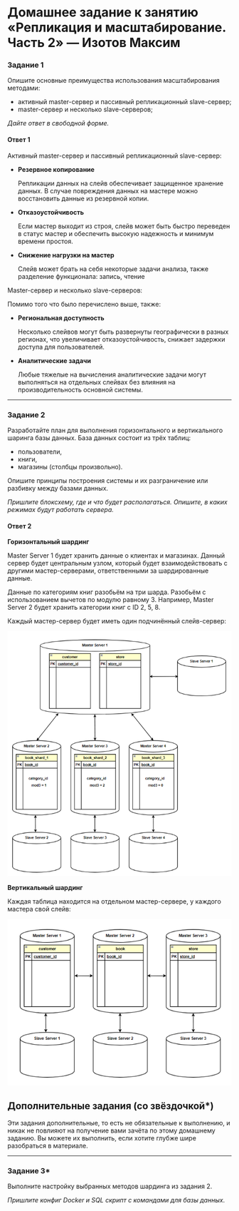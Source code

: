# Домашнее задание к занятию «Репликация и масштабирование. Часть 2» — Изотов Максим

### Задание 1

Опишите основные преимущества использования масштабирования методами:

- активный master-сервер и пассивный репликационный slave-сервер; 
- master-сервер и несколько slave-серверов;


*Дайте ответ в свободной форме.*

#### Ответ 1

Активный master-сервер и пассивный репликационный slave-сервер:

* **Резервное копирование**

    Репликации данных на слейв обеспечивает защищенное хранение данных. В случае повреждения данных на мастере можно восстановить данные из резервной копии.

* **Отказоустойчивость**

    Если мастер выходит из строя, слейв может быть быстро переведен в статус мастер и обеспечить высокую надежность и минимум времени простоя.

* **Снижение нагрузки на мастер**
    
    Слейв может брать на себя некоторые задачи анализа, также разделение функционала: запись, чтение

Master-сервер и несколько slave-серверов:

Помимо того что было перечислено выше, также:

* **Региональная доступность**

    Несколько слейвов могут быть развернуты географически в разных регионах, что увеличивает отказоустойчивость, снижает задержки доступа для пользователей.

* **Аналитические задачи**

    Любые тяжелые на вычисления аналитические задачи могут выполняться на отдельных слейвах без влияния на производительность основной системы.


---

### Задание 2


Разработайте план для выполнения горизонтального и вертикального шаринга базы данных. База данных состоит из трёх таблиц: 

- пользователи, 
- книги, 
- магазины (столбцы произвольно). 

Опишите принципы построения системы и их разграничение или разбивку между базами данных.

*Пришлите блоксхему, где и что будет располагаться. Опишите, в каких режимах будут работать сервера.* 

#### Ответ 2

**Горизонтальный шардинг**

Master Server 1 будет хранить данные о клиентах и магазинах. Данный сервер будет центральным узлом, который будет взаимодействовать с другими мастер-серверами, ответственными за шардированные данные.

Данные по категориям книг разобьём на три шарда. Разобьём с использованием вычетов по модулю равному 3. Например, Master Server 2 будет хранить категории книг с ID 2, 5, 8.

Каждый мастер-сервер будет иметь один подчинённый слейв-сервер:

![](img/12-07-02-01.png)

**Вертикальный шардинг**

Каждая таблица находится на отдельном мастер-сервере, у каждого мастера свой слейв:

![](img/12-07-02-02.png)

## Дополнительные задания (со звёздочкой*)
Эти задания дополнительные, то есть не обязательные к выполнению, и никак не повлияют на получение вами зачёта по этому домашнему заданию. Вы можете их выполнить, если хотите глубже шире разобраться в материале.

---
### Задание 3*

Выполните настройку выбранных методов шардинга из задания 2.

*Пришлите конфиг Docker и SQL скрипт с командами для базы данных*.
